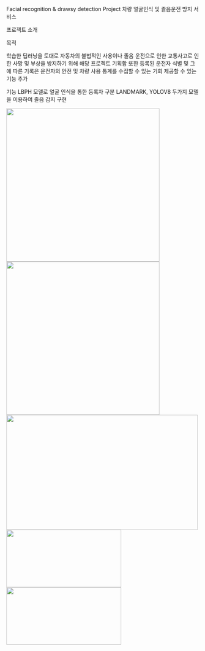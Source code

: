 
Facial recognition & drawsy detection Project
차량 얼굴인식 및 졸음운전 방지 서비스

프로젝트 소개

목적

학습한 딥러닝을 토대로 자동차의 불법적인 사용이나 졸음 운전으로 인한 교통사고로 인한 사망 및 부상을 방지하기 위해 해당 프로젝트 기획함
또한 등록된 운전자 식별 및 그에 따른 기록은 운전자의 안전 및 차량 사용 통계를 수집할 수 있는 기회 제공할 수 있는 기능 추가

기능
LBPH 모델로 얼굴 인식을 통한 등록자 구분
LANDMARK, YOLOV8 두가지 모델을 이용하여 졸음 감지 구현


<img src="https://github.com/JEMinn/open_CV/assets/160000163/78457f6c-6f03-4c7f-9be2-77c7bed02c94"  width="400" height="400"/>

<img src="https://github.com/JEMinn/open_CV/assets/160000163/52f0453a-3599-437b-84bd-ce29c2370ba9"  width="400" height="400"/>

<img src="https://github.com/JEMinn/open_CV/assets/160000163/3c160c2b-14a3-4370-8222-00fcec300957"  width="500" height="300"/>



<img src="https://github.com/JEMinn/open_CV/assets/160000163/d983d055-dc43-4b92-9432-948771fc5059"  width="300" height="150"/>

<img src="https://github.com/JEMinn/open_CV/assets/160000163/a2606001-0fa7-4e24-a3ce-ad9b1c096f2c"  width="300" height="150"/>




